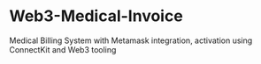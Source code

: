 # Web3-Medical-Invoice
Medical Billing System with Metamask integration, activation using  ConnectKit and Web3 tooling
